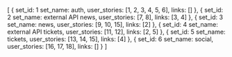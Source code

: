 [
    {
        set_id: 1
        set_name: auth,
        user_stories: [1, 2, 3, 4, 5, 6],
        links: []
    },
    {
        set_id: 2
        set_name: external API news,
        user_stories: [7, 8],
        links: [3, 4]
    },
    {
        set_id: 3
        set_name: news,
        user_stories: [9, 10, 15],
        links: [2]
    },
    {
        set_id: 4
        set_name: external API tickets,
        user_stories: [11, 12],
        links: [2, 5]
    },
    {
        set_id: 5
        set_name: tickets,
        user_stories: [13, 14, 15],
        links: [4]
    },
    {
        set_id: 6
        set_name: social,
        user_stories: [16, 17, 18],
        links: []
    }
]

